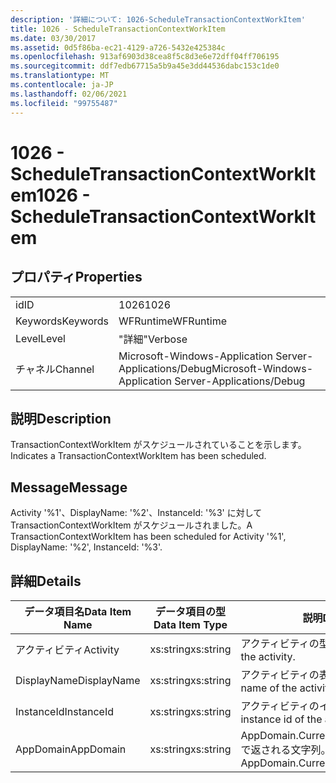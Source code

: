 ```yaml
---
description: '詳細について: 1026-ScheduleTransactionContextWorkItem'
title: 1026 - ScheduleTransactionContextWorkItem
ms.date: 03/30/2017
ms.assetid: 0d5f86ba-ec21-4129-a726-5432e425384c
ms.openlocfilehash: 913af6903d38cea8f5c8d3e6e72dff04ff706195
ms.sourcegitcommit: ddf7edb67715a5b9a45e3dd44536dabc153c1de0
ms.translationtype: MT
ms.contentlocale: ja-JP
ms.lasthandoff: 02/06/2021
ms.locfileid: "99755487"
---
```

# <a name="1026---scheduletransactioncontextworkitem"></a><span data-ttu-id="44552-103">1026 - ScheduleTransactionContextWorkItem</span><span class="sxs-lookup"><span data-stu-id="44552-103">1026 - ScheduleTransactionContextWorkItem</span></span>

## <a name="properties"></a><span data-ttu-id="44552-104">プロパティ</span><span class="sxs-lookup"><span data-stu-id="44552-104">Properties</span></span>  
  
|||  
|-|-|  
|<span data-ttu-id="44552-105">id</span><span class="sxs-lookup"><span data-stu-id="44552-105">ID</span></span>|<span data-ttu-id="44552-106">1026</span><span class="sxs-lookup"><span data-stu-id="44552-106">1026</span></span>|  
|<span data-ttu-id="44552-107">Keywords</span><span class="sxs-lookup"><span data-stu-id="44552-107">Keywords</span></span>|<span data-ttu-id="44552-108">WFRuntime</span><span class="sxs-lookup"><span data-stu-id="44552-108">WFRuntime</span></span>|  
|<span data-ttu-id="44552-109">Level</span><span class="sxs-lookup"><span data-stu-id="44552-109">Level</span></span>|<span data-ttu-id="44552-110">"詳細"</span><span class="sxs-lookup"><span data-stu-id="44552-110">Verbose</span></span>|  
|<span data-ttu-id="44552-111">チャネル</span><span class="sxs-lookup"><span data-stu-id="44552-111">Channel</span></span>|<span data-ttu-id="44552-112">Microsoft-Windows-Application Server-Applications/Debug</span><span class="sxs-lookup"><span data-stu-id="44552-112">Microsoft-Windows-Application Server-Applications/Debug</span></span>|  
  
## <a name="description"></a><span data-ttu-id="44552-113">説明</span><span class="sxs-lookup"><span data-stu-id="44552-113">Description</span></span>  

 <span data-ttu-id="44552-114">TransactionContextWorkItem がスケジュールされていることを示します。</span><span class="sxs-lookup"><span data-stu-id="44552-114">Indicates a TransactionContextWorkItem has been scheduled.</span></span>  
  
## <a name="message"></a><span data-ttu-id="44552-115">Message</span><span class="sxs-lookup"><span data-stu-id="44552-115">Message</span></span>  

 <span data-ttu-id="44552-116">Activity '%1'、DisplayName: '%2'、InstanceId: '%3' に対して TransactionContextWorkItem がスケジュールされました。</span><span class="sxs-lookup"><span data-stu-id="44552-116">A TransactionContextWorkItem has been scheduled for Activity '%1', DisplayName: '%2', InstanceId: '%3'.</span></span>  
  
## <a name="details"></a><span data-ttu-id="44552-117">詳細</span><span class="sxs-lookup"><span data-stu-id="44552-117">Details</span></span>  
  
|<span data-ttu-id="44552-118">データ項目名</span><span class="sxs-lookup"><span data-stu-id="44552-118">Data Item Name</span></span>|<span data-ttu-id="44552-119">データ項目の型</span><span class="sxs-lookup"><span data-stu-id="44552-119">Data Item Type</span></span>|<span data-ttu-id="44552-120">説明</span><span class="sxs-lookup"><span data-stu-id="44552-120">Description</span></span>|  
|--------------------|--------------------|-----------------|  
|<span data-ttu-id="44552-121">アクティビティ</span><span class="sxs-lookup"><span data-stu-id="44552-121">Activity</span></span>|<span data-ttu-id="44552-122">xs:string</span><span class="sxs-lookup"><span data-stu-id="44552-122">xs:string</span></span>|<span data-ttu-id="44552-123">アクティビティの型名。</span><span class="sxs-lookup"><span data-stu-id="44552-123">The type name of the activity.</span></span>|  
|<span data-ttu-id="44552-124">DisplayName</span><span class="sxs-lookup"><span data-stu-id="44552-124">DisplayName</span></span>|<span data-ttu-id="44552-125">xs:string</span><span class="sxs-lookup"><span data-stu-id="44552-125">xs:string</span></span>|<span data-ttu-id="44552-126">アクティビティの表示名。</span><span class="sxs-lookup"><span data-stu-id="44552-126">The display name of the activity.</span></span>|  
|<span data-ttu-id="44552-127">InstanceId</span><span class="sxs-lookup"><span data-stu-id="44552-127">InstanceId</span></span>|<span data-ttu-id="44552-128">xs:string</span><span class="sxs-lookup"><span data-stu-id="44552-128">xs:string</span></span>|<span data-ttu-id="44552-129">アクティビティのインスタンス ID。</span><span class="sxs-lookup"><span data-stu-id="44552-129">The instance id of the activity.</span></span>|  
|<span data-ttu-id="44552-130">AppDomain</span><span class="sxs-lookup"><span data-stu-id="44552-130">AppDomain</span></span>|<span data-ttu-id="44552-131">xs:string</span><span class="sxs-lookup"><span data-stu-id="44552-131">xs:string</span></span>|<span data-ttu-id="44552-132">AppDomain.CurrentDomain.FriendlyName で返される文字列。</span><span class="sxs-lookup"><span data-stu-id="44552-132">The string returned by AppDomain.CurrentDomain.FriendlyName.</span></span>|
